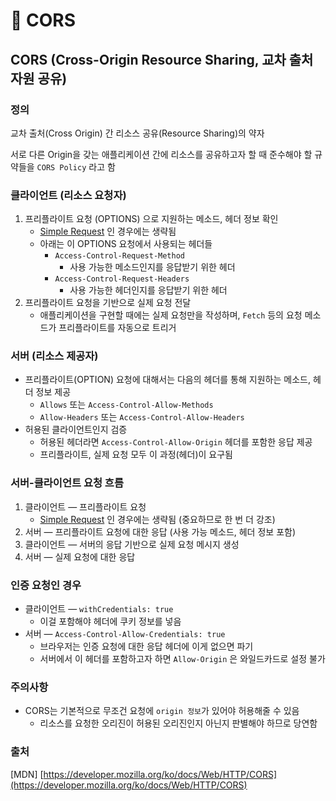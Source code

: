 # 🔗 CORS

## CORS (Cross-Origin Resource Sharing, 교차 출처 자원 공유)

### 정의

교차 출처(Cross Origin) 간 리소스 공유(Resource Sharing)의 약자

서로 다른 Origin을 갖는 애플리케이션 간에 리소스를 공유하고자 할 때 준수해야 할 규약들을 `CORS Policy` 라고 함

### 클라이언트 (리소스 요청자)

1. 프리플라이트 요청 (OPTIONS) 으로 지원하는 메소드, 헤더 정보 확인
    - [Simple Request](https://developer.mozilla.org/ko/docs/Web/HTTP/CORS#%EB%8B%A8%EC%88%9C_%EC%9A%94%EC%B2%ADsimple_requests) 인 경우에는 생략됨
    - 아래는 이 OPTIONS 요청에서 사용되는 헤더들
        - `Access-Control-Request-Method`
            - 사용 가능한 메소드인지를 응답받기 위한 헤더
        - `Access-Control-Request-Headers`
            - 사용 가능한 헤더인지를 응답받기 위한 헤더
2. 프리플라이트 요청을 기반으로 실제 요청 전달
    - 애플리케이션을 구현할 때에는 실제 요청만을 작성하며, `Fetch` 등의 요청 메소드가 프리플라이트를 자동으로 트리거

### 서버 (리소스 제공자)

- 프리플라이트(OPTION) 요청에 대해서는 다음의 헤더를 통해 지원하는 메소드, 헤더 정보 제공
    - `Allows` 또는 `Access-Control-Allow-Methods`
    - `Allow-Headers` 또는 `Access-Control-Allow-Headers`
- 허용된 클라이언트인지 검증
    - 허용된 헤더라면 `Access-Control-Allow-Origin` 헤더를 포함한 응답 제공
    - 프리플라이트, 실제 요청 모두 이 과정(헤더)이 요구됨

### 서버-클라이언트 요청 흐름

1. 클라이언트 — 프리플라이트 요청
    - [Simple Request](https://developer.mozilla.org/ko/docs/Web/HTTP/CORS#%EB%8B%A8%EC%88%9C_%EC%9A%94%EC%B2%ADsimple_requests) 인 경우에는 생략됨 (중요하므로 한 번 더 강조)
2. 서버 — 프리플라이트 요청에 대한 응답 (사용 가능 메소드, 헤더 정보 포함)
3. 클라이언트 — 서버의 응답 기반으로 실제 요청 메시지 생성
4. 서버 — 실제 요청에 대한 응답

### 인증 요청인 경우

- 클라이언트 — `withCredentials: true`
    - 이걸 포함해야 헤더에 쿠키 정보를 넣음
- 서버 — `Access-Control-Allow-Credentials: true`
    - 브라우저는 인증 요청에 대한 응답 헤더에 이게 없으면 파기
    - 서버에서 이 헤더를 포함하고자 하면 `Allow-Origin` 은 와일드카드로 설정 불가

### 주의사항

- CORS는 기본적으로 무조건 요청에 `origin 정보`가 있어야 허용해줄 수 있음
    - 리소스를 요청한 오리진이 허용된 오리진인지 아닌지 판별해야 하므로 당연함

### 출처

[MDN] [https://developer.mozilla.org/ko/docs/Web/HTTP/CORS](https://developer.mozilla.org/ko/docs/Web/HTTP/CORS)